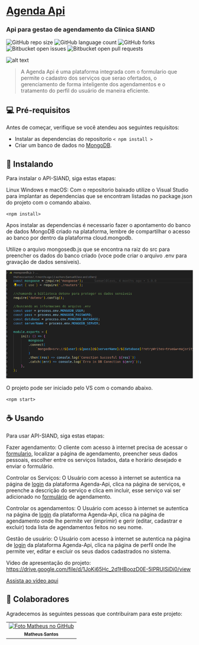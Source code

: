 # [Agenda Api](https://api-siand-esqe.onrender.com/)
<h3>Api para gestao de agendamento da Clinica SIAND</h3>

![GitHub repo size](https://img.shields.io/github/repo-size/SamuelOlavo/API-SIAND?style=for-the-badge)
![GitHub language count](https://img.shields.io/github/languages/count/SamuelOlavo/API-SIAND?style=for-the-badge)
![GitHub forks](https://img.shields.io/github/forks/SamuelOlavo/API-SIAND?style=for-the-badge)
![Bitbucket open issues](https://img.shields.io/bitbucket/issues/SamuelOlavo/API-SIAND?style=for-the-badge)
![Bitbucket open pull requests](https://img.shields.io/bitbucket/pr-raw/SamuelOlavo/API-SIAND?style=for-the-badge)


<!-- [![](https://www.youtube.com/watch?v=8JJ101D3knE)](html/Img/preset.webm) -->


![alt text](html/Img/preset.gif)

<!-- 
<img src="./html/Img/agenda3.jpeg.png" alt="Exemplo imagem"> -->

> A Agenda Api é uma plataforma integrada com o formulario que permite o cadastro dos serviços que serao ofertados, o gerenciamento de forma inteligente dos agendamentos e o tratamento do perfil do usuário de maneira eficiente.

<!-- ### Ajustes e melhorias

O projeto ainda está em desenvolvimento e as próximas atualizações serão voltadas nas seguintes tarefas:

- [x] Tarefa 1
- [x] Tarefa 2
- [x] Tarefa 3
- [ ] Tarefa 4
- [ ] Tarefa 5 -->

## 💻 Pré-requisitos

Antes de começar, verifique se você atendeu aos seguintes requisitos:

- Instalar as dependencias do repositorio `< npm install >`
- Criar um banco de dados no [MongoDB](https://cloud.mongodb.com/).  
<!-- - Sistema desenvolvido em NodeJS. `<Windows / Linux / Mac>`. -->
<!-- - Você leu `<guia / link / documentação_relacionada_ao_projeto>`. -->


## 🚀 Instalando <API-SIAND>

Para instalar o API-SIAND, siga estas etapas:

Linux Windows e macOS:
Com o repositorio baixado utilize o Visual Studio para implantar as dependencias que se encontram listadas no package.json do projeto com o comando abaixo.

```
<npm install>
```

Apos instalar as dependencias é necessario fazer o apontamento do banco de dados MongoDB criado na plataforma, lembre de compartilhar o acesso ao banco por dentro da plataforma cloud.mongodb.

Utilize o arquivo mongosedb.js que se encontra na raiz do src para preencher os dados do banco criado (voce pode criar o arquivo .env para gravação de dados sensiveis).

![alt text](html/Img/image.png)


O projeto pode ser iniciado pelo VS com o comando abaixo.

```
<npm start>
```

## ☕ Usando <API-SIAND>

Para usar API-SIAND, siga estas etapas:

Fazer agendamento: O cliente com acesso à internet precisa de acessar o [formulario](http://localhost:3000/old%20formulario.html), localizar a página de agendamento, preencher seus dados pessoais, escolher entre os serviços listados, data e horário desejado e enviar o formulário.

Controlar os Serviços: O Usuário com acesso à internet se autentica na página de [login](http://localhost:3000/login.html) da plataforma Agenda-Api, clica na página de serviços, e preenche a descrição do serviço e clica em incluir, esse serviço vai ser adicionado no [formulário](http://localhost:3000/old%20formulario.html) de agendamento.

Controlar os agendamentos: O Usuário com acesso à internet se autentica na página de [login](http://localhost:3000/login.html) da plataforma Agenda-Api, clica na página de agendamento onde lhe permite ver (imprimir) e gerir (editar, cadastrar e excluir) toda lista de agendamentos feitos no seu nome.

Gestão de usuário: O Usuário com acesso à internet se autentica na página de [login](http://localhost:3000/login.html) da plataforma Agenda-Api, clica na página de perfil onde lhe permite ver, editar e excluir os seus dados cadastrados no sistema.



Video de apresentação do projeto: https://drive.google.com/file/d/1JoKi65Hc_2d1HBoozD0E-5IPRUlSiDi0/view

[Assista ao vídeo aqui](https://www.youtube.com/watch?v=UJ6HcbUBq5Y)



## 🤝 Colaboradores

Agradecemos às seguintes pessoas que contribuíram para este projeto:

<table>
  <tr>
    <td align="center">
      <a href="#" title="defina o titulo do link">
        <img src="https://avatars.githubusercontent.com/u/73472526?v=4" width="100px;" alt="Foto Matheus no GitHub"/><br>
        <sub>
          <b>Matheus Santos</b>
        </sub>
      </a>
    </td>
  </tr>
</table>
